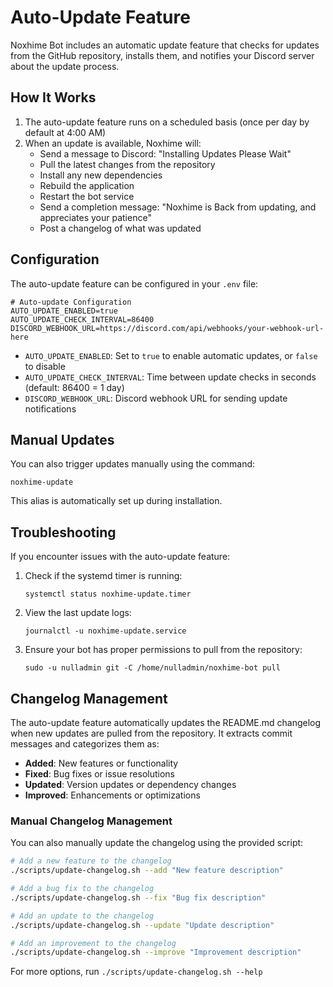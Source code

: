 # Auto-Update Feature

Noxhime Bot includes an automatic update feature that checks for updates from the GitHub repository,
installs them, and notifies your Discord server about the update process.

## How It Works

1. The auto-update feature runs on a scheduled basis (once per day by default at 4:00 AM)
2. When an update is available, Noxhime will:
   - Send a message to Discord: "Installing Updates Please Wait"
   - Pull the latest changes from the repository
   - Install any new dependencies
   - Rebuild the application
   - Restart the bot service
   - Send a completion message: "Noxhime is Back from updating, and appreciates your patience"
   - Post a changelog of what was updated

## Configuration

The auto-update feature can be configured in your `.env` file:

```
# Auto-update Configuration
AUTO_UPDATE_ENABLED=true
AUTO_UPDATE_CHECK_INTERVAL=86400
DISCORD_WEBHOOK_URL=https://discord.com/api/webhooks/your-webhook-url-here
```

- `AUTO_UPDATE_ENABLED`: Set to `true` to enable automatic updates, or `false` to disable
- `AUTO_UPDATE_CHECK_INTERVAL`: Time between update checks in seconds (default: 86400 = 1 day)
- `DISCORD_WEBHOOK_URL`: Discord webhook URL for sending update notifications

## Manual Updates

You can also trigger updates manually using the command:

```
noxhime-update
```

This alias is automatically set up during installation.

## Troubleshooting

If you encounter issues with the auto-update feature:

1. Check if the systemd timer is running:
   ```
   systemctl status noxhime-update.timer
   ```

2. View the last update logs:
   ```
   journalctl -u noxhime-update.service
   ```

3. Ensure your bot has proper permissions to pull from the repository:
   ```
   sudo -u nulladmin git -C /home/nulladmin/noxhime-bot pull
   ```

## Changelog Management

The auto-update feature automatically updates the README.md changelog when new updates are pulled from the repository. It extracts commit messages and categorizes them as:

- **Added**: New features or functionality
- **Fixed**: Bug fixes or issue resolutions
- **Updated**: Version updates or dependency changes
- **Improved**: Enhancements or optimizations

### Manual Changelog Management

You can also manually update the changelog using the provided script:

```bash
# Add a new feature to the changelog
./scripts/update-changelog.sh --add "New feature description"

# Add a bug fix to the changelog
./scripts/update-changelog.sh --fix "Bug fix description"

# Add an update to the changelog
./scripts/update-changelog.sh --update "Update description"

# Add an improvement to the changelog
./scripts/update-changelog.sh --improve "Improvement description"
```

For more options, run `./scripts/update-changelog.sh --help`
